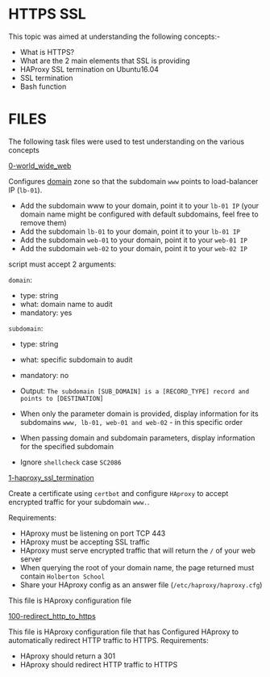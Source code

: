 # HTTPS SSL

This topic was aimed at understanding the following concepts:-

* What is HTTPS?
* What are the 2 main elements that SSL is providing
* HAProxy SSL termination on Ubuntu16.04
* SSL termination
* Bash function

# FILES
The following task files were used to test understanding on the various concepts

[0-world_wide_web](./0-world_wide_web)

Configures [domain](https://toolit.tech) zone so that the subdomain `www` points to load-balancer IP (`lb-01`).
* Add the subdomain www to your domain, point it to your `lb-01 IP` (your domain name might be configured with default subdomains, feel free to remove them)
* Add the subdomain `lb-01` to your domain, point it to your `lb-01 IP`
* Add the subdomain `web-01` to your domain, point it to your `web-01 IP`
* Add the subdomain `web-02` to your domain, point it to your `web-02 IP`

script must accept 2 arguments:

`domain`:
* type: string
* what: domain name to audit
* mandatory: yes


`subdomain`:
* type: string
* what: specific subdomain to audit
* mandatory: no


* Output: `The subdomain [SUB_DOMAIN] is a [RECORD_TYPE] record and points to [DESTINATION]`
* When only the parameter domain is provided, display information for its subdomains `www, lb-01, web-01 and web-02` - in this specific order
* When passing domain and subdomain parameters, display information for the specified subdomain
* Ignore `shellcheck` case `SC2086`

[1-haproxy_ssl_termination](./1-haproxy_ssl_termination)

Create a certificate using `certbot` and configure `HAproxy` to accept encrypted traffic for your subdomain `www.`.

Requirements:

* HAproxy must be listening on port TCP 443
* HAproxy must be accepting SSL traffic
* HAproxy must serve encrypted traffic that will return the `/` of your web server
* When querying the root of your domain name, the page returned must contain `Holberton School`
* Share your HAproxy config as an answer file (`/etc/haproxy/haproxy.cfg`)

This file is HAproxy configuration file

[100-redirect_http_to_https](./100-redirect_http_to_https)

This file is HAproxy configuration file that has Configured HAproxy to automatically redirect HTTP traffic to HTTPS.
Requirements:

* HAproxy should return a 301
* HAproxy should redirect HTTP traffic to HTTPS
